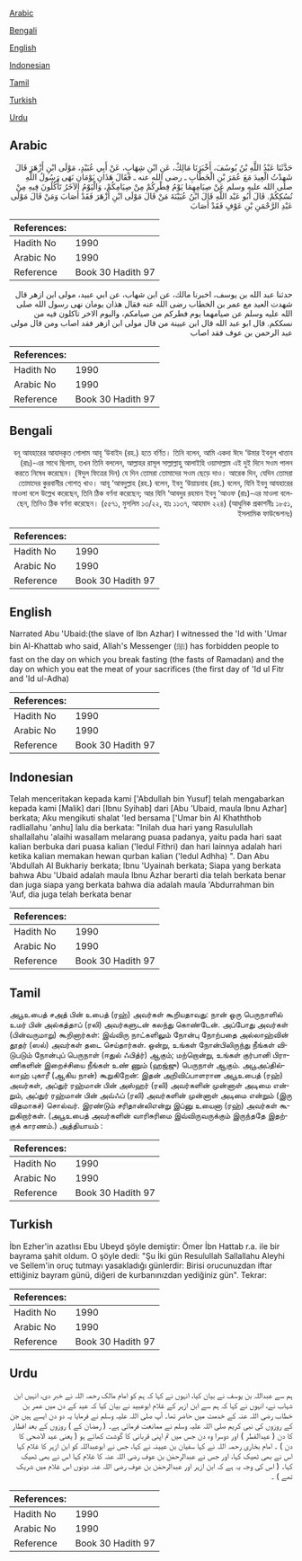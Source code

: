 [Arabic](#arabic)

[Bengali](#bengali)

[English](#english)

[Indonesian](#indonesian)

[Tamil](#tamil)

[Turkish](#turkish)

[Urdu](#urdu)

## Arabic


<div dir="rtl" lang="ar" style={{fontSize:'larger',backgroundColor:'#f8f9fa',padding:20}}>
حَدَّثَنَا عَبْدُ اللَّهِ بْنُ يُوسُفَ، أَخْبَرَنَا مَالِكٌ، عَنِ ابْنِ شِهَابٍ، عَنْ أَبِي عُبَيْدٍ، مَوْلَى ابْنِ أَزْهَرَ قَالَ شَهِدْتُ الْعِيدَ مَعَ عُمَرَ بْنِ الْخَطَّابِ ـ رضى الله عنه ـ فَقَالَ هَذَانِ يَوْمَانِ نَهَى رَسُولُ اللَّهِ صلى الله عليه وسلم عَنْ صِيَامِهِمَا يَوْمُ فِطْرِكُمْ مِنْ صِيَامِكُمْ، وَالْيَوْمُ الآخَرُ تَأْكُلُونَ فِيهِ مِنْ نُسُكِكُمْ‏.‏ قَالَ أَبُو عَبْد اللَّهِ قَالَ ابْنُ عُيَيْنَةَ مَنْ قَالَ مَوْلَى ابْنِ أَزْهَرَ فَقَدْ أَصَابَ وَمَنْ قَالَ مَوْلَى عَبْدِ الرَّحْمَنِ بْنِ عَوْفٍ فَقَدْ أَصَابَ
</div>
<div style={{backgroundColor:'#f8f9fa',padding:20, marginBottom: 10}}><table> <thead> <tr> <th>References:</th> <th></th> </tr> </thead> <tbody><tr><td>Hadith No</td><td>1990</td></tr><tr><td>Arabic No</td><td>1990</td></tr><tr><td>Reference</td><td>Book 30 Hadith 97</td></tr></tbody></table></div>


<div dir="rtl" lang="ar" style={{fontSize:'larger',backgroundColor:'#f8f9fa',padding:20}}>
حدثنا عبد الله بن يوسف، اخبرنا مالك، عن ابن شهاب، عن ابي عبيد، مولى ابن ازهر قال شهدت العيد مع عمر بن الخطاب رضى الله عنه فقال هذان يومان نهى رسول الله صلى الله عليه وسلم عن صيامهما يوم فطركم من صيامكم، واليوم الاخر تاكلون فيه من نسككم. قال ابو عبد الله قال ابن عيينة من قال مولى ابن ازهر فقد اصاب ومن قال مولى عبد الرحمن بن عوف فقد اصاب
</div>
<div style={{backgroundColor:'#f8f9fa',padding:20, marginBottom: 10}}><table> <thead> <tr> <th>References:</th> <th></th> </tr> </thead> <tbody><tr><td>Hadith No</td><td>1990</td></tr><tr><td>Arabic No</td><td>1990</td></tr><tr><td>Reference</td><td>Book 30 Hadith 97</td></tr></tbody></table></div>

## Bengali


<div dir="rtl" lang="bn" style={{fontSize:'larger',backgroundColor:'#f8f9fa',padding:20}}>
বনূ আযহারের আযাদকৃত গোলাম আবূ ‘উবাইদ (রহ.) হতে বর্ণিত। তিনি বলেন, আমি একদা ঈদে ‘উমার ইবনুল খাত্তাব (রাঃ)-এর সাথে ছিলাম, তখন তিনি বললেন, আল্লাহর রাসূল সাল্লাল্লাহু আলাইহি ওয়াসাল্লাম এই দুই দিনে সওম পালন করতে নিষেধ করেছেন। (ঈদুল ফিত্রের দিন) যে দিন তোমরা তোমাদের সওম ছেড়ে দাও। আরেক দিন, যেদিন তোমরা তোমাদের কুরবানীর গোশত্ খাও। আবূ ‘আবদুল্লাহ (রহ.) বলেন, ইবনু ‘উয়ায়নাহ (রহ.) বলেন, যিনি ইবনু আযহারের মাওলা বলে উল্লেখ করেছেন, তিনি ঠিক বর্ণনা করেছেন; আর যিনি ‘আবদুর রহমান ইবনু ‘আওফ (রাঃ)-এর মাওলা বলেছেন, তিনিও ঠিক বর্ণনা করেছেন। (৫৫৭১, মুসলিম ১৩/২২, হাঃ ১১৩৭, আহমাদ ২২৪) (আধুনিক প্রকাশনীঃ ১৮৫১, ইসলামিক ফাউন্ডেশনঃ)
</div>
<div style={{backgroundColor:'#f8f9fa',padding:20, marginBottom: 10}}><table> <thead> <tr> <th>References:</th> <th></th> </tr> </thead> <tbody><tr><td>Hadith No</td><td>1990</td></tr><tr><td>Arabic No</td><td>1990</td></tr><tr><td>Reference</td><td>Book 30 Hadith 97</td></tr></tbody></table></div>

## English


<div dir="ltr" lang="en" style={{fontSize:'larger',backgroundColor:'#f8f9fa',padding:20}}>
Narrated Abu 'Ubaid:(the slave of Ibn Azhar) I witnessed the 'Id with 'Umar bin Al-Khattab who said, Allah's Messenger (ﷺ) has forbidden people to fast on the day on which you break fasting (the fasts of Ramadan) and the day on which you eat the meat of your sacrifices (the first day of 'Id ul Fitr and 'Id ul-Adha)
</div>
<div style={{backgroundColor:'#f8f9fa',padding:20, marginBottom: 10}}><table> <thead> <tr> <th>References:</th> <th></th> </tr> </thead> <tbody><tr><td>Hadith No</td><td>1990</td></tr><tr><td>Arabic No</td><td>1990</td></tr><tr><td>Reference</td><td>Book 30 Hadith 97</td></tr></tbody></table></div>

## Indonesian


<div dir="ltr" lang="id" style={{fontSize:'larger',backgroundColor:'#f8f9fa',padding:20}}>
Telah menceritakan kepada kami ['Abdullah bin Yusuf] telah mengabarkan kepada kami [Malik] dari [Ibnu Syihab] dari [Abu 'Ubaid, maula Ibnu Azhar] berkata; Aku mengikuti shalat 'Ied bersama ['Umar bin Al Khaththob radliallahu 'anhu] lalu dia berkata: "Inilah dua hari yang Rasulullah shallallahu 'alaihi wasallam melarang puasa padanya, yaitu pada hari saat kalian berbuka dari puasa kalian ('Iedul Fithri) dan hari lainnya adalah hari ketika kalian memakan hewan qurban kalian ('Iedul Adhha) ". Dan Abu 'Abdullah Al Bukhariy berkata; Ibnu 'Uyainah berkata; Siapa yang berkata bahwa Abu 'Ubaid adalah maula Ibnu Azhar berarti dia telah berkata benar dan juga siapa yang berkata bahwa dia adalah maula 'Abdurrahman bin 'Auf, dia juga telah berkata benar
</div>
<div style={{backgroundColor:'#f8f9fa',padding:20, marginBottom: 10}}><table> <thead> <tr> <th>References:</th> <th></th> </tr> </thead> <tbody><tr><td>Hadith No</td><td>1990</td></tr><tr><td>Arabic No</td><td>1990</td></tr><tr><td>Reference</td><td>Book 30 Hadith 97</td></tr></tbody></table></div>

## Tamil


<div dir="ltr" lang="ta" style={{fontSize:'larger',backgroundColor:'#f8f9fa',padding:20}}>
அபூஉபைத் சஅத் பின் உபைத் (ரஹ்) அவர்கள் கூறியதாவது: நான் ஒரு பெருநாளில் உமர் பின் அல்கத்தாப் (ரலி) அவர்களுடன் கலந்து கொண்டேன். அப்போது அவர்கள் (பின்வருமாறு) கூறினார்கள்: இவ்விரு நாட்களிலும் நோன்பு நோற்பதை அல்லாஹ்வின் தூதர் (ஸல்) அவர்கள் தடை செய்தார்கள். ஒன்று, உங்கள் நோன்பிலிருந்து நீங்கள் விடுபடும் நோன்புப் பெருநாள் (ஈதுல் ஃபித்ர்) ஆகும்; மற்றொன்று, உங்கள் குர்பானி பிராணிகளின் இறைச்சியை நீங்கள் உண் ணும் (ஹஜ்ஜு) பெருநாள் ஆகும். அபூஅப்தில்லாஹ் புகாரீ (ஆகிய நான்) கூறுகிறேன்: இதன் அறிவிப்பாளரான அபூஉபைத் (ரஹ்) அவர்கள், அப்துர் ரஹ்மான் பின் அஸ்ஹர் (ரலி) அவர்களின் முன்னாள் அடிமை என்றும், அப்துர் ரஹ்மான் பின் அவ்ஃப் (ரலி) அவர்களின் முன்னாள் அடிமை என்றும் (இரு விதமாகச்) சொல்வர். இரண்டும் சரிதான்லிஎன்று இப்னு உயைனா (ரஹ்) அவர்கள் கூறுகிறார்கள். (அபூஉபைத் அவர்களின் வாரிசுரிமை இவ்விருவருக்கும் இருந்ததே இதற்குக் காரணம்.) அத்தியாயம் :
</div>
<div style={{backgroundColor:'#f8f9fa',padding:20, marginBottom: 10}}><table> <thead> <tr> <th>References:</th> <th></th> </tr> </thead> <tbody><tr><td>Hadith No</td><td>1990</td></tr><tr><td>Arabic No</td><td>1990</td></tr><tr><td>Reference</td><td>Book 30 Hadith 97</td></tr></tbody></table></div>

## Turkish


<div dir="ltr" lang="tr" style={{fontSize:'larger',backgroundColor:'#f8f9fa',padding:20}}>
İbn Ezher'in azatlısı Ebu Ubeyd şöyle demiştir: Ömer İbn Hattab r.a. ile bir bayrama şahit oldum. O şöyle dedi: "Şu İki gün Resulullah Sallallahu Aleyhi ve Sellem'in oruç tutmayı yasakladığı günlerdir: Birisi orucunuzdan iftar ettiğiniz bayram günü, diğeri de kurbanınızdan yediğiniz gün". Tekrar:
</div>
<div style={{backgroundColor:'#f8f9fa',padding:20, marginBottom: 10}}><table> <thead> <tr> <th>References:</th> <th></th> </tr> </thead> <tbody><tr><td>Hadith No</td><td>1990</td></tr><tr><td>Arabic No</td><td>1990</td></tr><tr><td>Reference</td><td>Book 30 Hadith 97</td></tr></tbody></table></div>

## Urdu


<div dir="rtl" lang="ur" style={{fontSize:'larger',backgroundColor:'#f8f9fa',padding:20}}>
ہم سے عبداللہ بن یوسف نے بیان کیا، انہوں نے کہا کہ ہم کو امام مالک رحمہ اللہ نے خبر دی، انہیں ابن شہاب نے، انہوں نے کہا کہ ہم سے ابن ازہر کے غلام ابوعبید نے بیان کیا کہ عید کے دن میں عمر بن خطاب رضی اللہ عنہ کے خدمت میں حاضر تھا۔ آپ صلی اللہ علیہ وسلم نے فرمایا یہ دو دن ایسے ہیں جن کے روزوں کی نبی کریم صلی اللہ علیہ وسلم نے ممانعت فرمائی ہے۔ ( رمضان کے ) روزوں کے بعد افطار کا دن ( عیدالفطر ) اور دوسرا وہ دن جس میں تم اپنی قربانی کا گوشت کھاتے ہو ( یعنی عید الاضحی کا دن ) ۔ امام بخاری رحمہ اللہ نے کہا سفیان بن عیینہ نے کہا، جس نے ابوعبداللہ کو ابن ازہر کا غلام کہا اس نے بھی ٹھیک کہا، اور جس نے عبدالرحمٰن بن عوف رضی اللہ عنہ کا غلام کہا اس نے بھی ٹھیک کہا۔ ( اس کی وجہ یہ ہے کہ ابن ازہر اور عبدالرحمٰن بن عوف رضی اللہ عنہ دونوں اس غلام میں شریک تھے ) ۔
</div>
<div style={{backgroundColor:'#f8f9fa',padding:20, marginBottom: 10}}><table> <thead> <tr> <th>References:</th> <th></th> </tr> </thead> <tbody><tr><td>Hadith No</td><td>1990</td></tr><tr><td>Arabic No</td><td>1990</td></tr><tr><td>Reference</td><td>Book 30 Hadith 97</td></tr></tbody></table></div>